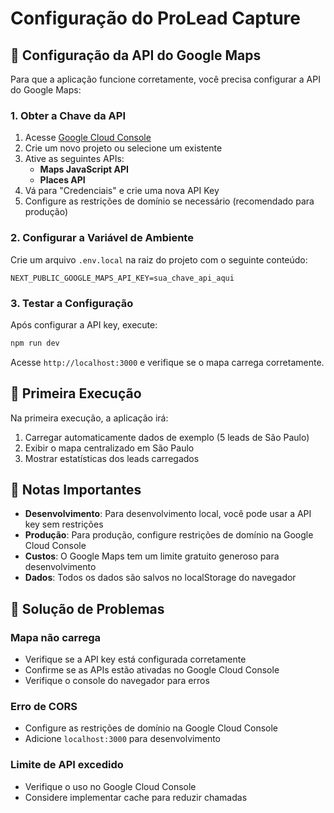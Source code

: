 # Configuração do ProLead Capture

## 🔑 Configuração da API do Google Maps

Para que a aplicação funcione corretamente, você precisa configurar a API do Google Maps:

### 1. Obter a Chave da API

1. Acesse [Google Cloud Console](https://console.cloud.google.com/)
2. Crie um novo projeto ou selecione um existente
3. Ative as seguintes APIs:
   - **Maps JavaScript API**
   - **Places API**
4. Vá para "Credenciais" e crie uma nova API Key
5. Configure as restrições de domínio se necessário (recomendado para produção)

### 2. Configurar a Variável de Ambiente

Crie um arquivo `.env.local` na raiz do projeto com o seguinte conteúdo:

```env
NEXT_PUBLIC_GOOGLE_MAPS_API_KEY=sua_chave_api_aqui
```

### 3. Testar a Configuração

Após configurar a API key, execute:

```bash
npm run dev
```

Acesse `http://localhost:3000` e verifique se o mapa carrega corretamente.

## 🚀 Primeira Execução

Na primeira execução, a aplicação irá:

1. Carregar automaticamente dados de exemplo (5 leads de São Paulo)
2. Exibir o mapa centralizado em São Paulo
3. Mostrar estatísticas dos leads carregados

## 📝 Notas Importantes

- **Desenvolvimento**: Para desenvolvimento local, você pode usar a API key sem restrições
- **Produção**: Para produção, configure restrições de domínio na Google Cloud Console
- **Custos**: O Google Maps tem um limite gratuito generoso para desenvolvimento
- **Dados**: Todos os dados são salvos no localStorage do navegador

## 🔧 Solução de Problemas

### Mapa não carrega
- Verifique se a API key está configurada corretamente
- Confirme se as APIs estão ativadas no Google Cloud Console
- Verifique o console do navegador para erros

### Erro de CORS
- Configure as restrições de domínio na Google Cloud Console
- Adicione `localhost:3000` para desenvolvimento

### Limite de API excedido
- Verifique o uso no Google Cloud Console
- Considere implementar cache para reduzir chamadas 
